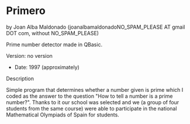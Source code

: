 Primero 
======== 
by Joan Alba Maldonado (joanalbamaldonadoNO_SPAM_PLEASE AT gmail DOT com, without NO_SPAM_PLEASE)

Prime number detector made in QBasic.

Version: no version 
- Date: 1997 (approximately)


Description

Simple program that determines whether a number given is prime which I coded as the answer to the question "How to tell a number is a prime number?". Thanks to it our school was selected and we (a group of four students from the same course) were able to participate in the national Mathematical Olympiads of Spain for students.